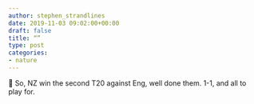 ```yaml
---
author: stephen_strandlines
date: 2019-11-03 09:02:00+00:00
draft: false
title: “”
type: post
categories:
- nature
---
```


🏏 So, NZ win the second T20 against Eng, well done them. 1-1, and all to play for. 
